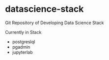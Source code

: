 # datascience-stack
Git Repository of Developing Data Science Stack

Currently in Stack
* postgreslql
* pgadmin
* jupyterlab
